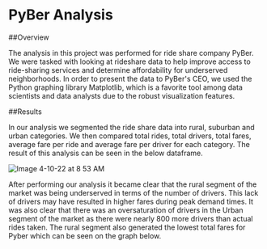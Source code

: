# PyBer Analysis

##Overview

The analysis in this project was performed for ride share company PyBer. We were tasked with looking at rideshare data to help improve access to ride-sharing services and determine affordability for underserved neighborhoods. In order to present the data to PyBer's CEO, we used the Python graphing library Matplotlib, which is a favorite tool among data scientists and data analysts due to the robust visualization features.

##Results

In our analysis we segmented the ride share data into rural, suburban and urban categories. We then compared total rides, total drivers, total fares, average fare per ride and average fare per driver for each category. The result of this analysis can be seen in the below dataframe.

![Image 4-10-22 at 8 53 AM](https://user-images.githubusercontent.com/101157423/162619598-29d89169-4dce-44b1-91be-6bff60930fb1.png)

After performing our analysis it became clear that the rural segment of the market was being underserved in terms of the number of drivers. This lack of drivers may have resulted in higher fares during peak demand times. It was also clear that there was an oversaturation of drivers in the Urban segment of the market as there were nearly 800 more drivers than actual rides taken. The rural segment also generated the lowest total fares for Pyber which can be seen on the graph below.


